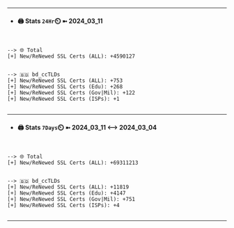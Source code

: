 

---
- #### 🖨️ **Stats** `24Hr`⏲️ ➼ 2024_03_11
```console


--> 🌐 Total
[+] New/ReNewed SSL Certs (ALL): +4590127


--> 🇧🇩 bd_ccTLDs
[+] New/ReNewed SSL Certs (ALL): +753
[+] New/ReNewed SSL Certs (Edu): +268
[+] New/ReNewed SSL Certs (Gov|Mil): +122
[+] New/ReNewed SSL Certs (ISPs): +1


```

---
- #### 🖨️ **Stats** `7Days`⏲️ ➼ 2024_03_11 <--> 2024_03_04
```console


--> 🌐 Total
[+] New/ReNewed SSL Certs (ALL): +69311213


--> 🇧🇩 bd_ccTLDs
[+] New/ReNewed SSL Certs (ALL): +11819
[+] New/ReNewed SSL Certs (Edu): +4147
[+] New/ReNewed SSL Certs (Gov|Mil): +751
[+] New/ReNewed SSL Certs (ISPs): +4


```

---

